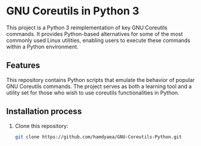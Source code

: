 # GNU Coreutils in Python 3

This project is a Python 3 reimplementation of key GNU Coreutils commands. It provides Python-based alternatives for some of the most commonly used Linux utilities, enabling users to execute these commands within a Python environment.

## Features

This repository contains Python scripts that emulate the behavior of popular GNU Coreutils commands. The project serves as both a learning tool and a utility set for those who wish to use coreutils functionalities in Python.

## Installation process

1. Clone this repository:
   ```bash
   git clone https://github.com/hamdyaea/GNU-Coreutils-Python.git
   ```


